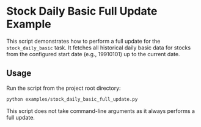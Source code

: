 # Stock Daily Basic Full Update Example

This script demonstrates how to perform a full update for the `stock_daily_basic` task.
It fetches all historical daily basic data for stocks from the configured start date (e.g., 19910101) up to the current date.

## Usage

Run the script from the project root directory:

```bash
python examples/stock_daily_basic_full_update.py
```

This script does not take command-line arguments as it always performs a full update. 
